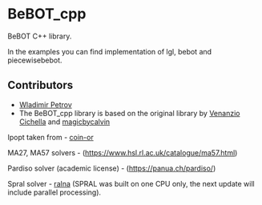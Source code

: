 # BeBOT_cpp
BeBOT C++ library.

In the examples you can find implementation of lgl, bebot and piecewisebebot.

## Contributors
- [Wladimir Petrov](https://github.com/wladimirpetrov)
- The BeBOT_cpp library is based on the original library by [Venanzio Cichella](https://github.com/caslabuiowa/BeBOT_MATLAB) and [magicbycalvin](https://github.com/caslabuiowa/BeBOT)

Ipopt taken from - [coin-or](https://github.com/coin-or)

MA27, MA57 solvers - (https://www.hsl.rl.ac.uk/catalogue/ma57.html)

Pardiso solver (academic license) - (https://panua.ch/pardiso/)

Spral solver - [ralna](https://github.com/ralna) (SPRAL was built on one CPU only, the next update will include parallel processing).
